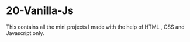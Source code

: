 # 20-Vanilla-Js

This contains all the mini projects I made with the help of HTML , CSS and Javascript only.
